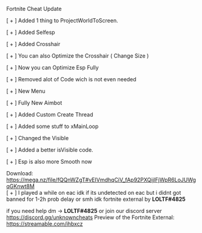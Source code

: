 Fortnite Cheat Update

[ + ] Added 1 thing to ProjectWorldToScreen.                                                                                                                                                       

[ + ] Added Selfesp                                                                                                                                                      

[ + ] Added Crosshair                                                                                                                                                      

[ + ] You can also Optimize the Crosshair ( Change Size )                                                                                                                                                      

[ + ] Now you can Optimize Esp Fully                                                                                                                                                      

[ + ] Removed alot of Code wich is not even needed                                                                                                                                                      

[ + ] New Menu                                                                                                                                                                                                        

[ + ] Fully New Aimbot                                                                                                                                                      

[ + ] Added Custom Create Thread                                                                                                                                                      

[ + ] Added some stuff to xMainLoop                                                                                                                                                      

[ + ] Changed the Visible                                                                                                                                                      

[ + ] Added a better isVisible code.                                                                                                                                                      

[ + ] Esp is also more Smooth now                                                                                                                                                      


Download: https://mega.nz/file/fQQnWZgT#vEIVmdhqCiV_fAp92PXQijlFjWpR6LoJUWgqGKnwt8M                                                                                     
[ + ] I played a while on eac idk if its undetected on eac but i didnt got banned for 1-2h prob delay or smh idk
fortnite external by **LOLTF#4825**

if you need help dm -> **LOLTF#4825** or join our discord server https://discord.gg/unknowncheats                                                                                                                                                                                                                                                                                                                                                                                                                        Preview of the Fortnite External: https://streamable.com/ihbxcz
